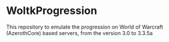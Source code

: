 # WoltkProgression
This repository to emulate the progression on World of Warcraft (AzerothCore) based servers, from the version 3.0 to 3.3.5a

